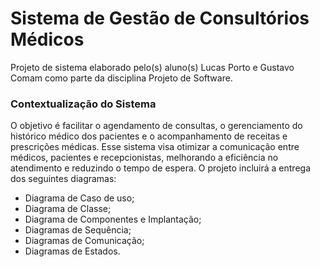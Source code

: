 # Sistema de Gestão de Consultórios Médicos
Projeto de sistema elaborado pelo(s) aluno(s) Lucas Porto e Gustavo Comam como parte da disciplina Projeto de Software.

### Contextualização do Sistema
O objetivo é facilitar o agendamento de consultas, o gerenciamento do histórico médico dos pacientes e o acompanhamento de receitas e prescrições médicas. Esse sistema visa otimizar a comunicação entre médicos, pacientes e recepcionistas, melhorando a eficiência no atendimento e reduzindo o tempo de espera.
O projeto incluirá a entrega dos seguintes diagramas: 
* Diagrama de Caso de uso;
* Diagrama de Classe;
* Diagrama de Componentes e Implantação;
* Diagramas de Sequência;
* Diagramas de Comunicação;
* Diagramas de Estados.

